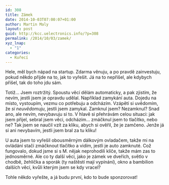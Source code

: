 ```yaml
---
id: 308
title: Zámek
date: 2014-10-03T07:00:07+01:00
author: Martin Maly
layout: post
guid: http://kcc.uelectronics.info/?p=308
permalink: /2014/10/03/zamek/
xyz_lnap:
  - "1"
categories:
  - Kuřecí
---
```

Hele, měl bych nápad na startup. Zdarma věnuju, a po pravdě zainvestuju, pokud někdo přijde na to, jak to vyřešit. Já na to nepřišel, ale kdybych přišel, tak do toho jdu sám.

Totiž&#8230; Jsem roztržitý. Spoustu věcí dělám automaticky, a pak zjistím, že nevím, jestli jsem je opravdu udělal. Například zamykání auta. Dojedu na místo, vystoupím, vezmu co potřebuju a odcházím. Vzápětí si uvědomím, že _si neuvědomuju_, jestli jsem zamykal. Zamknul jsem? Nezamknul? Snad ano, ale nevím, nevybavuju si to. V hlavě si přehrávám celou situaci: jak jsem přijel, sebral jsem věci, odcházím&#8230; zmáčknul jsem to tlačítko, nebo ne? Tak jsem se naučil vzít za kliku, abych si ověřil, že je zamčeno. Jenže já si ani nevybavím, jestli jsem bral za tu kliku!

U auta jsem to vyřešil obousměrným dálkovým ovladačem, takže mi na ovládání stačí zmáčknout tlačítko a vidím, jestli je auto zamknuté. Což fungovalo, dokud jsme si s M. nějak neprohodili klíče, takže mám zas to jednosměrné. Ale co ty další věci, jako je zámek ve dveřích, světlo v chodbě, žehlička a sporák (ty naštěstí mají vypínání), okno a bambilion dalších věcí, kvůli kterým jsem se kdy vracel?

Tohle někdo vyřešte, a já budu první, kdo to bude sponzorovat!